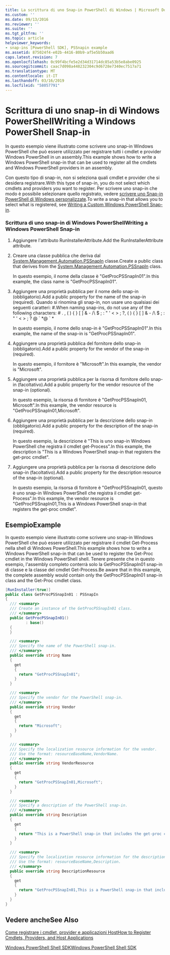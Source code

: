 ```yaml
---
title: La scrittura di uno Snap-in PowerShell di Windows | Microsoft Docs
ms.custom: ''
ms.date: 09/13/2016
ms.reviewer: ''
ms.suite: ''
ms.tgt_pltfrm: ''
ms.topic: article
helpviewer_keywords:
- snap-ins [PowerShell SDK], PSSnapin example
ms.assetid: 875024f4-e02b-4416-80b9-af5e5b50aad6
caps.latest.revision: 7
ms.openlocfilehash: 0c99f4bcfe5e2d34d31714dc85a53b5e8abe0925
ms.sourcegitcommit: caac7d098a448232304c9d6728e7340ec7517a71
ms.translationtype: MT
ms.contentlocale: it-IT
ms.lasthandoff: 03/16/2019
ms.locfileid: "58057791"
---
```

# <a name="writing-a-windows-powershell-snap-in"></a><span data-ttu-id="b5866-102">Scrittura di uno snap-in di Windows PowerShell</span><span class="sxs-lookup"><span data-stu-id="b5866-102">Writing a Windows PowerShell Snap-in</span></span>

<span data-ttu-id="b5866-103">In questo esempio viene illustrato come scrivere uno snap-in Windows PowerShell che può essere utilizzato per registrare tutti i cmdlet e provider Windows PowerShell in un assembly.</span><span class="sxs-lookup"><span data-stu-id="b5866-103">This example shows how to write a Windows PowerShell snap-in that can be used to register all the cmdlets and Windows PowerShell providers in an assembly.</span></span>

<span data-ttu-id="b5866-104">Con questo tipo di snap-in, non si seleziona quali cmdlet e provider che si desidera registrare.</span><span class="sxs-lookup"><span data-stu-id="b5866-104">With this type of snap-in, you do not select which cmdlets and providers you want to register.</span></span> <span data-ttu-id="b5866-105">Per scrivere uno snap-in che modo è possibile selezionare quello registrato, vedere [scrivere uno Snap-in PowerShell di Windows personalizzate](./writing-a-custom-windows-powershell-snap-in.md).</span><span class="sxs-lookup"><span data-stu-id="b5866-105">To write a snap-in that allows you to select what is registered, see [Writing a Custom Windows PowerShell Snap-in](./writing-a-custom-windows-powershell-snap-in.md).</span></span>

### <a name="writing-a-windows-powershell-snap-in"></a><span data-ttu-id="b5866-106">Scrittura di uno snap-in di Windows PowerShell</span><span class="sxs-lookup"><span data-stu-id="b5866-106">Writing a Windows PowerShell Snap-in</span></span>

1. <span data-ttu-id="b5866-107">Aggiungere l'attributo RunInstallerAttribute.</span><span class="sxs-lookup"><span data-stu-id="b5866-107">Add the RunInstallerAttribute attribute.</span></span>

2. <span data-ttu-id="b5866-108">Creare una classe pubblica che deriva dal [System.Management.Automation.PSSnapIn](/dotnet/api/System.Management.Automation.PSSnapIn) classe.</span><span class="sxs-lookup"><span data-stu-id="b5866-108">Create a public class that derives from the [System.Management.Automation.PSSnapIn](/dotnet/api/System.Management.Automation.PSSnapIn) class.</span></span>

    <span data-ttu-id="b5866-109">In questo esempio, il nome della classe è "GetProcPSSnapIn01".</span><span class="sxs-lookup"><span data-stu-id="b5866-109">In this example, the class name is "GetProcPSSnapIn01".</span></span>

3. <span data-ttu-id="b5866-110">Aggiungere una proprietà pubblica per il nome dello snap-in (obbligatorio).</span><span class="sxs-lookup"><span data-stu-id="b5866-110">Add a public property for the name of the snap-in (required).</span></span> <span data-ttu-id="b5866-111">Quando si rinomina gli snap-in, non usare uno qualsiasi dei seguenti caratteri: #.</span><span class="sxs-lookup"><span data-stu-id="b5866-111">When naming snap-ins, do not use any of the following characters: # .</span></span> <span data-ttu-id="b5866-112">, ( ) { } [ ] & - /\ $ ; : " ' \< > ; ?</span><span class="sxs-lookup"><span data-stu-id="b5866-112">, ( ) { } [ ] & - /\ $ ; : " ' \< > ; ?</span></span> <span data-ttu-id="b5866-113">@ \` \*</span><span class="sxs-lookup"><span data-stu-id="b5866-113">@ \` \*</span></span>

    <span data-ttu-id="b5866-114">In questo esempio, il nome dello snap-in è "GetProcPSSnapIn01".</span><span class="sxs-lookup"><span data-stu-id="b5866-114">In this example, the name of the snap-in is "GetProcPSSnapIn01".</span></span>

4. <span data-ttu-id="b5866-115">Aggiungere una proprietà pubblica del fornitore dello snap-in (obbligatorio).</span><span class="sxs-lookup"><span data-stu-id="b5866-115">Add a public property for the vendor of the snap-in (required).</span></span>

    <span data-ttu-id="b5866-116">In questo esempio, il fornitore è "Microsoft".</span><span class="sxs-lookup"><span data-stu-id="b5866-116">In this example, the vendor is "Microsoft".</span></span>

5. <span data-ttu-id="b5866-117">Aggiungere una proprietà pubblica per la risorsa di fornitore dello snap-in (facoltativo).</span><span class="sxs-lookup"><span data-stu-id="b5866-117">Add a public property for the vendor resource of the snap-in (optional).</span></span>

    <span data-ttu-id="b5866-118">In questo esempio, la risorsa di fornitore è "GetProcPSSnapIn01, Microsoft".</span><span class="sxs-lookup"><span data-stu-id="b5866-118">In this example, the vendor resource is "GetProcPSSnapIn01,Microsoft".</span></span>

6. <span data-ttu-id="b5866-119">Aggiungere una proprietà pubblica per la descrizione dello snap-in (obbligatorio).</span><span class="sxs-lookup"><span data-stu-id="b5866-119">Add a public property for the description of the snap-in (required).</span></span>

    <span data-ttu-id="b5866-120">In questo esempio, la descrizione è "This is uno snap-in Windows PowerShell che registra il cmdlet get-Process".</span><span class="sxs-lookup"><span data-stu-id="b5866-120">In this example, the description is "This is a Windows PowerShell snap-in that registers the get-proc cmdlet".</span></span>

7. <span data-ttu-id="b5866-121">Aggiungere una proprietà pubblica per la risorsa di descrizione dello snap-in (facoltativo).</span><span class="sxs-lookup"><span data-stu-id="b5866-121">Add a public property for the description resource of the snap-in (optional).</span></span>

    <span data-ttu-id="b5866-122">In questo esempio, la risorsa di fornitore è "GetProcPSSnapIn01, questo è uno snap-in Windows PowerShell che registra il cmdlet get-Process".</span><span class="sxs-lookup"><span data-stu-id="b5866-122">In this example, the vendor resource is "GetProcPSSnapIn01,This is a Windows PowerShell snap-in that registers the get-proc cmdlet".</span></span>

## <a name="example"></a><span data-ttu-id="b5866-123">Esempio</span><span class="sxs-lookup"><span data-stu-id="b5866-123">Example</span></span>

<span data-ttu-id="b5866-124">In questo esempio viene illustrato come scrivere uno snap-in Windows PowerShell che può essere utilizzato per registrare il cmdlet Get-Process nella shell di Windows PowerShell.</span><span class="sxs-lookup"><span data-stu-id="b5866-124">This example shows how to write a Windows PowerShell snap-in that can be used to register the Get-Proc cmdlet in the Windows PowerShell shell.</span></span> <span data-ttu-id="b5866-125">Tenere presente che in questo esempio, l'assembly completo conterrà solo la GetProcPSSnapIn01 snap-in di classe e la classe del cmdlet Get-Process.</span><span class="sxs-lookup"><span data-stu-id="b5866-125">Be aware that in this example, the complete assembly would contain only the GetProcPSSnapIn01 snap-in class and the Get-Proc cmdlet class.</span></span>

```csharp
[RunInstaller(true)]
public class GetProcPSSnapIn01 : PSSnapIn
{
  /// <summary>
  /// Create an instance of the GetProcPSSnapIn01 class.
  /// </summary>
  public GetProcPSSnapIn01()
         : base()
  {
  }

  /// <summary>
  /// Specify the name of the PowerShell snap-in.
  /// </summary>
  public override string Name
  {
    get
    {
      return "GetProcPSSnapIn01";
    }
  }

  /// <summary>
  /// Specify the vendor for the PowerShell snap-in.
  /// </summary>
  public override string Vendor
  {
    get
    {
      return "Microsoft";
    }
  }

  /// <summary>
  /// Specify the localization resource information for the vendor.
  /// Use the format: resourceBaseName,VendorName.
  /// </summary>
  public override string VendorResource
  {
    get
    {
      return "GetProcPSSnapIn01,Microsoft";
    }
  }

  /// <summary>
  /// Specify a description of the PowerShell snap-in.
  /// </summary>
  public override string Description
  {
    get
    {
      return "This is a PowerShell snap-in that includes the get-proc cmdlet.";
    }
  }

  /// <summary>
  /// Specify the localization resource information for the description.
  /// Use the format: resourceBaseName,Description.
  /// </summary>
  public override string DescriptionResource
  {
    get
    {
      return "GetProcPSSnapIn01,This is a PowerShell snap-in that includes the get-proc cmdlet.";
    }
  }
}
```

## <a name="see-also"></a><span data-ttu-id="b5866-126">Vedere anche</span><span class="sxs-lookup"><span data-stu-id="b5866-126">See Also</span></span>

[<span data-ttu-id="b5866-127">Come registrare i cmdlet, provider e applicazioni Host</span><span class="sxs-lookup"><span data-stu-id="b5866-127">How to Register Cmdlets, Providers, and Host Applications</span></span>](http://msdn.microsoft.com/en-us/a41e9054-29c8-40ab-bf2b-8ce4e7ec1c8c)

[<span data-ttu-id="b5866-128">Windows PowerShell Shell SDK</span><span class="sxs-lookup"><span data-stu-id="b5866-128">Windows PowerShell Shell SDK</span></span>](../windows-powershell-reference.md)
